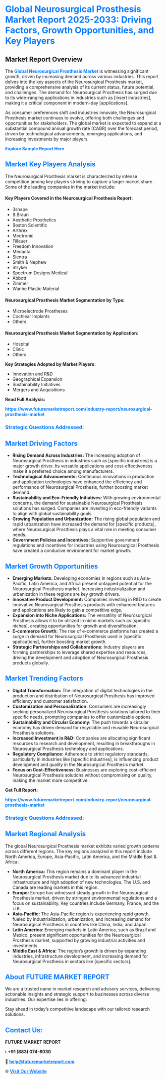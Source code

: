 <h1 style="color: #007BFF;">Global Neurosurgical Prosthesis Market Report 2025-2033: Driving Factors, Growth Opportunities, and Key Players</h1>

<section id="overview">
<h2>Market Report Overview</h2>
<p>The <a href="https://www.futuremarketreport.com/industry-report/neurosurgical-prosthesis-market" style="color: #007BFF; text-decoration: none;"><strong>Global Neurosurgical Prosthesis Market</strong></a> is witnessing significant growth, driven by increasing demand across various industries. This report delves into the key aspects of the Neurosurgical Prosthesis market, providing a comprehensive analysis of its current status, future potential, and challenges. The demand for Neurosurgical Prosthesis has surged due to its wide-ranging applications in industries such as [insert industries], making it a critical component in modern-day [applications].</p>
<p>As consumer preferences shift and industries innovate, the Neurosurgical Prosthesis market continues to evolve, offering both challenges and opportunities for stakeholders. The global market is expected to expand at a substantial compound annual growth rate (CAGR) over the forecast period, driven by technological advancements, emerging applications, and increasing investments by major players.</p>
</section>

<section id="overview">
<p><a href="https://www.futuremarketreport.com/request-sample/reportId=53511" style="color: #007BFF; text-decoration: none;"><strong>Explore Sample Report Here</strong></a></p>
</section>

<section id="key-players">
<h2 style="color: #007BFF;">Market Key Players Analysis</h2>
<p>The Neurosurgical Prosthesis market is characterized by intense competition among key players striving to capture a larger market share. Some of the leading companies in the market include:</p>
<h4>Key Players Covered in the Neurosurgical Prosthesis Report:</h4>
<ul><li>3shape</li><li>B.Braun</li><li>Aesthetic Prosthetics</li><li>Boston Scientific</li><li>Arthrex</li><li>Medtronic</li><li>Fillauer</li><li>Freedom Innovation</li><li>Medacta</li><li>Sientra</li><li>Smith &amp; Nephew</li><li>Stryker</li><li>Spectrum Designs Medical</li><li>Abbott</li><li>Zimmer</li><li>Wanhe Plastic Material</li></ul>
<h4>Neurosurgical Prosthesis Market Segmentation by Type:</h4>
<ul><li>Microelectrode Prostheses</li><li>Cochlear Implants</li><li>Others</li></ul>

<h4>Neurosurgical Prosthesis Market Segmentation by Application:</h4>
<ul><li>Hospital</li><li>Clinic</li><li>Others</li></ul>
<p><strong>Key Strategies Adopted by Market Players:</strong></p>
<ul>
<li>Innovation and R&D</li>
<li>Geographical Expansion</li>
<li>Sustainability Initiatives</li>
<li>Mergers and Acquisitions</li>
</ul>
</section>

<section>
<p><strong>Read Full Analysis: </strong></p><a href="https://www.futuremarketreport.com/industry-report/neurosurgical-prosthesis-market" style="color: #007BFF; text-decoration: none;"><strong>https://www.futuremarketreport.com/industry-report/neurosurgical-prosthesis-market</strong></a>
<h3 style="color: #007BFF;">Strategic Questions Addressed:</h3>
</section>

<section id="driving-factors">
<h2 style="color: #007BFF;">Market Driving Factors</h2>
<ul>
<li><strong>Rising Demand Across Industries:</strong> The increasing adoption of Neurosurgical Prosthesis in industries such as [specific industries] is a major growth driver. Its versatile applications and cost-effectiveness make it a preferred choice among manufacturers.</li>
<li><strong>Technological Advancements:</strong> Continuous innovations in production and application technologies have enhanced the efficiency and performance of Neurosurgical Prosthesis, further boosting market demand.</li>
<li><strong>Sustainability and Eco-Friendly Initiatives:</strong> With growing environmental concerns, the demand for sustainable Neurosurgical Prosthesis solutions has surged. Companies are investing in eco-friendly variants to align with global sustainability goals.</li>
<li><strong>Growing Population and Urbanization:</strong> The rising global population and rapid urbanization have increased the demand for [specific products], where Neurosurgical Prosthesis plays a vital role in meeting consumer needs.</li>
<li><strong>Government Policies and Incentives:</strong> Supportive government regulations and incentives for industries using Neurosurgical Prosthesis have created a conducive environment for market growth.</li>
</ul>
</section>

<section id="growth-opportunities">
<h2 style="color: #007BFF;">Market Growth Opportunities</h2>
<ul>
<li><strong>Emerging Markets:</strong> Developing economies in regions such as Asia-Pacific, Latin America, and Africa present untapped potential for the Neurosurgical Prosthesis market. Increasing industrialization and urbanization in these regions are key growth drivers.</li>
<li><strong>Innovative Product Development:</strong> Companies investing in R&D to create innovative Neurosurgical Prosthesis products with enhanced features and applications are likely to gain a competitive edge.</li>
<li><strong>Expansion into Niche Applications:</strong> The versatility of Neurosurgical Prosthesis allows it to be utilized in niche markets such as [specific niches], creating opportunities for growth and diversification.</li>
<li><strong>E-commerce Growth:</strong> The rise of e-commerce platforms has created a surge in demand for Neurosurgical Prosthesis used in [specific applications], further boosting market growth.</li>
<li><strong>Strategic Partnerships and Collaborations:</strong> Industry players are forming partnerships to leverage shared expertise and resources, driving the development and adoption of Neurosurgical Prosthesis products globally.</li>
</ul>
</section>

<section id="trending-factors">
<h2 style="color: #007BFF;">Market Trending Factors</h2>
<ul>
<li><strong>Digital Transformation:</strong> The integration of digital technologies in the production and distribution of Neurosurgical Prosthesis has improved efficiency and customer satisfaction.</li>
<li><strong>Customization and Personalization:</strong> Consumers are increasingly seeking personalized Neurosurgical Prosthesis solutions tailored to their specific needs, prompting companies to offer customizable options.</li>
<li><strong>Sustainability and Circular Economy:</strong> The push towards a circular economy has driven demand for recyclable and reusable Neurosurgical Prosthesis solutions.</li>
<li><strong>Increased Investment in R&D:</strong> Companies are allocating significant resources to research and development, resulting in breakthroughs in Neurosurgical Prosthesis technology and applications.</li>
<li><strong>Regulatory Compliance:</strong> Adherence to strict regulatory standards, particularly in industries like [specific industries], is influencing product development and quality in the Neurosurgical Prosthesis market.</li>
<li><strong>Focus on Cost-Effectiveness:</strong> Businesses are exploring cost-efficient Neurosurgical Prosthesis solutions without compromising on quality, making the market more competitive.</li>
</ul>
</section>

<section>
<p><strong>Get Full Report: </strong></p><a href="https://www.futuremarketreport.com/industry-report/neurosurgical-prosthesis-market" style="color: #007BFF; text-decoration: none;"><strong>https://www.futuremarketreport.com/industry-report/neurosurgical-prosthesis-market</strong></a>
<h3 style="color: #007BFF;">Strategic Questions Addressed:</h3>
</section>


<section id="regional-analysis">
<h2 style="color: #007BFF;">Market Regional Analysis</h2>
<p>The global Neurosurgical Prosthesis market exhibits varied growth patterns across different regions. The key regions analyzed in this report include North America, Europe, Asia-Pacific, Latin America, and the Middle East & Africa:</p>
<ul>
<li><strong>North America:</strong> This region remains a dominant player in the Neurosurgical Prosthesis market due to its advanced industrial infrastructure and high adoption of new technologies. The U.S. and Canada are leading markets in this region.</li>
<li><strong>Europe:</strong> Europe has witnessed steady growth in the Neurosurgical Prosthesis market, driven by stringent environmental regulations and a focus on sustainability. Key countries include Germany, France, and the U.K.</li>
<li><strong>Asia-Pacific:</strong> The Asia-Pacific region is experiencing rapid growth, fueled by industrialization, urbanization, and increasing demand for Neurosurgical Prosthesis in countries like China, India, and Japan.</li>
<li><strong>Latin America:</strong> Emerging markets in Latin America, such as Brazil and Mexico, present significant opportunities for the Neurosurgical Prosthesis market, supported by growing industrial activities and investments.</li>
<li><strong>Middle East & Africa:</strong> The region’s growth is driven by expanding industries, infrastructure development, and increasing demand for Neurosurgical Prosthesis in sectors like [specific sectors].</li>
</ul>
</section>

<footer>
<h2 style="color: #007BFF;">About FUTURE MARKET REPORT</h2>
<p>We are a trusted name in market research and advisory services, delivering actionable insights and strategic support to businesses across diverse industries. Our expertise lies in offering:</p>

<p>Stay ahead in today’s competitive landscape with our tailored research solutions.</p>

<h2 style="color: #007BFF;">Contact Us:</h2>
<p><strong>FUTURE MARKET REPORT</strong></p>
<p>📞 <strong>+91 (883) 074-8030</strong></p>
<p>📧 <strong><a href="mailto:help@futuremarketreport.com" style="color: #007BFF;">help@futuremarketreport.com</a></strong></p>
<p>🌐 <strong><a href="https://www.futuremarketreport.com/" style="color: #007BFF;">Visit Our Website</a></strong></p>
</footer>